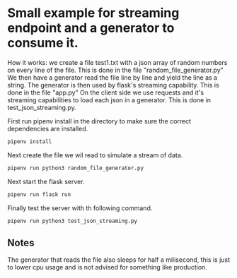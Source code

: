 # Small example for streaming endpoint and a generator to consume it.

How it works: we create a file test1.txt with a json array of random numbers on every line of the file. This is done in the file "random_file_generator.py"
We then have a generator read the file line by line and yield the line as a string. The generator is then used by flask's streaming capability. This is done in the file "app.py" On the client side we use requests and it's streaming capabilities to load each json in a generator. This is done in test_json_streaming.py.

First run pipenv install in the directory to make sure the correct dependencies are installed.
```bash
pipenv install
```
Next create the file we wil read to simulate a stream of data.
```bash
pipenv run python3 random_file_generator.py
```

Next start the flask server.
```bash
pipenv run flask run
```
Finally test the server with th following command.
```bash
pipenv run python3 test_json_streaming.py
```
## Notes
The generator that reads the file also sleeps for half a milisecond, this is just to lower cpu usage and is not advised for something like production. 
